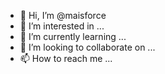 - 👋 Hi, I’m @maisforce
- 👀 I’m interested in ...
- 🌱 I’m currently learning ...
- 💞️ I’m looking to collaborate on ...
- 📫 How to reach me ...

<!---
maisforce/maisforce is a ✨ special ✨ repository because its `README.md` (this file) appears on your GitHub profile.
You can click the Preview link to take a look at your changes.
--->
